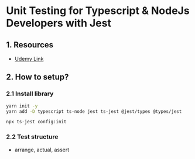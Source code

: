 # Unit Testing for Typescript & NodeJs Developers with Jest

## 1. Resources

- [Udemy Link](https://www.udemy.com/course/unit-testing-typescript-nodejs/?couponCode=KEEPLEARNING)

## 2. How to setup?

### 2.1 Install library

```bash
yarn init -y
yarn add -D typescript ts-node jest ts-jest @jest/types @types/jest

npx ts-jest config:init
```

### 2.2 Test structure

- arrange, actual, assert
